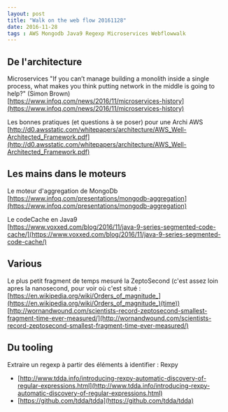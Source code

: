 ```yaml
---
layout: post
title: "Walk on the web flow 20161128"
date: 2016-11-28
tags : AWS Mongodb Java9 Regexp Microservices Webflowwalk
---
```


## De l'architecture

Microservices "If you can’t manage building a monolith inside a single process, what makes you think putting network in the middle is going to help?" (Simon Brown)    
[https://www.infoq.com/news/2016/11/microservices-history](https://www.infoq.com/news/2016/11/microservices-history)

Les bonnes pratiques (et questions à se poser) pour une Archi AWS    
[http://d0.awsstatic.com/whitepapers/architecture/AWS_Well-Architected_Framework.pdf](http://d0.awsstatic.com/whitepapers/architecture/AWS_Well-Architected_Framework.pdf)

## Les mains dans le moteurs

Le moteur d'aggregation de MongoDb    
[https://www.infoq.com/presentations/mongodb-aggregation](https://www.infoq.com/presentations/mongodb-aggregation)

Le codeCache en Java9    
[https://www.voxxed.com/blog/2016/11/java-9-series-segmented-code-cache/](https://www.voxxed.com/blog/2016/11/java-9-series-segmented-code-cache/)

## Various

Le plus petit fragment de temps mesuré la ZeptoSecond (c'est assez loin apres la nanosecond, pour voir où c'est situé : [https://en.wikipedia.org/wiki/Orders_of_magnitude_](https://en.wikipedia.org/wiki/Orders_of_magnitude_)(time))    
[http://wornandwound.com/scientists-record-zeptosecond-smallest-fragment-time-ever-measured/](http://wornandwound.com/scientists-record-zeptosecond-smallest-fragment-time-ever-measured/)

## Du tooling

Extraire un regexp à partir des éléments à identifier : Rexpy    
* [http://www.tdda.info/introducing-rexpy-automatic-discovery-of-regular-expressions.html](http://www.tdda.info/introducing-rexpy-automatic-discovery-of-regular-expressions.html)
* [https://github.com/tdda/tdda](https://github.com/tdda/tdda)
